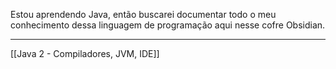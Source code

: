 Estou aprendendo Java, então buscarei documentar todo o meu conhecimento dessa linguagem de programação aqui nesse cofre Obsidian.

---
[[Java 2 - Compiladores, JVM, IDE]]
